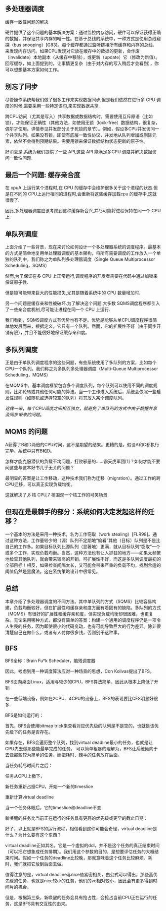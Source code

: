 ## 多处理器调度

缓存一致性问题的解决

硬件提供了这个问题的基本解决方案：通过监控内存访问，硬件可以保证获得正确的数据，并保证共享内存的唯一性。在基于总线的系统中，一种方式是使用总线窥探（bus snooping）[G83]。每个缓存都通过监听链接所有缓存和内存的总线，来发现内存访问。如果CPU发现对它放在缓存中的数据的更新，会作废（invalidate）本地副本（从缓存中移除），或更新（update）它（修改为新值）。回写缓存，如上面提到的，让事情更复杂（由于对内存的写入稍后才会看到），你可以想想基本方案如何工作。

## 别忘了同步

尽管操作系统帮我们做了很多工作来实现数据同步,但是我们依然在进行多 CPU 调度的时候,需要采用一些特定语句,来实现数据共享.

跨CPU访问（尤其是写入）共享数据或数据结构时，需要使用互斥原语（比如锁），才能保证正确性（其他方法，如使用无锁（lock-free）数据结构，很复杂，偶尔才使用。详情参见并发部分关于死锁的章节）。例如，假设多CPU并发访问一个共享队列。如果没有锁，即使有底层一致性协议，并发地从队列增加或删除元素，依然不会得到预期结果。需要用锁来保证数据结构状态更新的原子性。

好消息是,系统为我们提供了一些 API,这些 API 能满足多CPU 调度并解决数据访问一致性问题.

## 最后一个问题: 缓存亲合度

在 cpuA 上运行某个进程时,在 CPU 的缓存中会维护很多关于这个进程的状态.但是在不同的 CPU上运行相同的进程时,会重新将这些缓存加载cpu 的缓存中,这就很慢了.

因此,多处理器调度应该考虑到这种缓存新合兴,并尽可能将进程保持在同一个 CPU 上.

## 单队列调度

上面介绍了一些背景，现在来讨论如何设计一个多处理器系统的调度程序。最基本的方式是简单地复用单处理器调度的基本架构，将所有需要调度的工作放入一个单独的队列中，我们称之为单队列多处理器调度（Single Queue Multiprocessor Scheduling，SQMS）

然而,为了保证在多 CPU 上正常运行,调度程序的开发者需要在代码中通过加锁来保证原子性.

但是锁可能带来巨大的性能损失,尤其是随着系统中的 CPU 数量增加时.

另一个问题是缓存亲和性被破坏.为了解决这个问题,大多数 SQMS调度程序都引入了一些亲合度机制,尽可能让进程在同一个 CPU 上运行.

我们看到，SQMS调度方式有优势也有不足。优势是能够从单CPU调度程序很简单地发展而来，根据定义，它只有一个队列。然而，它的扩展性不好（由于同步开销有限），并且不能很好地保证缓存亲和度。

## 多队列调度

正是由于单队列调度程序的这些问题，有些系统使用了多队列的方案，比如每个CPU一个队列。我们称之为多队列多处理器调度（Multi-Queue Multiprocessor Scheduling，MQMS）

在MQMS中，基本调度框架包含多个调度队列，每个队列可以使用不同的调度规则，比如轮转或其他任何可能的算法。当一个工作进入系统后，系统会依照一些启发性规则（如随机或选择较空的队列）将其放入某个调度队列。

$这样一来，每个CPU调度之间相互独立，就避免了单队列的方式中由于数据共享及同步带来的问题$。

## MQMS 的问题
A获得了B和D两倍的CPU时间，这不是期望的结果。更糟的是，假设A和C都执行完毕，系统中只有B和D。

怎样才能克服潜伏的负载不均问题，打败邪恶的……霸天虎军团[1]？如何才能不要问这些与这本好书几乎无关的问题？

最明显的答案是让工作移动，这种技术我们称为迁移（migration）。通过工作的跨CPU迁移，可以真正实现负载均衡。

这就解决了,8 核 CPU,7 核围观一个核工作的可笑场景.

## 但现在是最棘手的部分：系统如何决定发起这样的迁移？

一个基本的方法是采用一种技术，名为工作窃取（work stealing）[FLR98]。通过这种方法，工作量较少的（源）队列不定期地“偷看”其他（目标）队列是不是比自己的工作多。如果目标队列比源队列（显著地）更满，就从目标队列“窃取”一个或多个工作，实现负载均衡。当然，这种方法也有让人抓狂的地方——如果太频繁地检查其他队列，就会带来较高的开销，可扩展性不好，而这是多队列调度最初的全部目标！相反，如果检查间隔太长，又可能会带来严重的负载不均。找到合适的阈值仍然是黑魔法，这在系统策略设计中很常见。

## 总结
本章介绍了多处理器调度的不同方法。其中单队列的方式（SQMS）比较容易构建，负载均衡较好，但在扩展性和缓存亲和度方面有着固有的缺陷。多队列的方式（MQMS）有很好的扩展性和缓存亲和度，但实现负载均衡却很困难，也更复杂。无论采用哪种方式，都没有简单的答案：构建一个通用的调度程序仍是一项令人生畏的任务，因为即使很小的代码变动，也有可能导致巨大的行为差异。除非很清楚自己在做什么，或者有人付你很多钱，否则别干这种事。

## BFS
BFS全称：Brain Fu*k Scheduler，脑残调度器

因此，考虑到用一种调度算法应对一种场景的思想，Con Kolivas提出了BFS。

BFS面向桌面Linux，适用与较少的CPU，BFS算法简单，因此从根本上降低了开销

在一些低端设备，例如在2CPU、4CPU的设备上，BFS的表现要比CFS明显好很多.

BFS是如何运行的：

首先，BFS会使用bitmap trick来查看对应优先级的队列是不是空的，也就是该优先级下的任务是否存在。

如果存在，BFS会遍历整个队列，找到virtual deadline最小的任务，也就是让CPU先去做那些能最早完成的任务。 可以简单粗暴的理解为，BFS让系统倾向于去做那些较为简单的任务，而把耗时、棘手的任务放在后面。

当任务耗尽时间片之后：

任务从CPU上撤下，

新任务重新占据CPU，开始一个新的timeslice

重新计算virtual deadline

当一个任务休眠后，它的timeslice和deadline不变

新唤醒的任务比当前正在运行的任务具有更高的优先级或更早的截止日期：

好了，以上就是BFS的运行流程，相信看到这你可能会奇怪，virtual deadline是什么？为什么要有这个东西？

virtual deadline正如其名，它是一个虚拟的ddl，并不是这个任务的真正结束时间（可以把它想象成任务排期）。我们用这个参数的目的，是想要评估任务的大概结束时间。假如一个任务的deadline比较晚，那就意味着这个任务比较麻烦、耗时，我们就把它放到后面去做。

值得注意的是，virtual deadline与nice值紧密相关，由公式可以得出，那些高优先级的任务，也就是nice较小的任务，他们的vd相对较小，因此会有更多得到时间片的机会。

但是，根据第三条，新唤醒的任务会具有抢占性，会抢占当前CPU正在运行的任务，这是BFS具有交互性的由来。